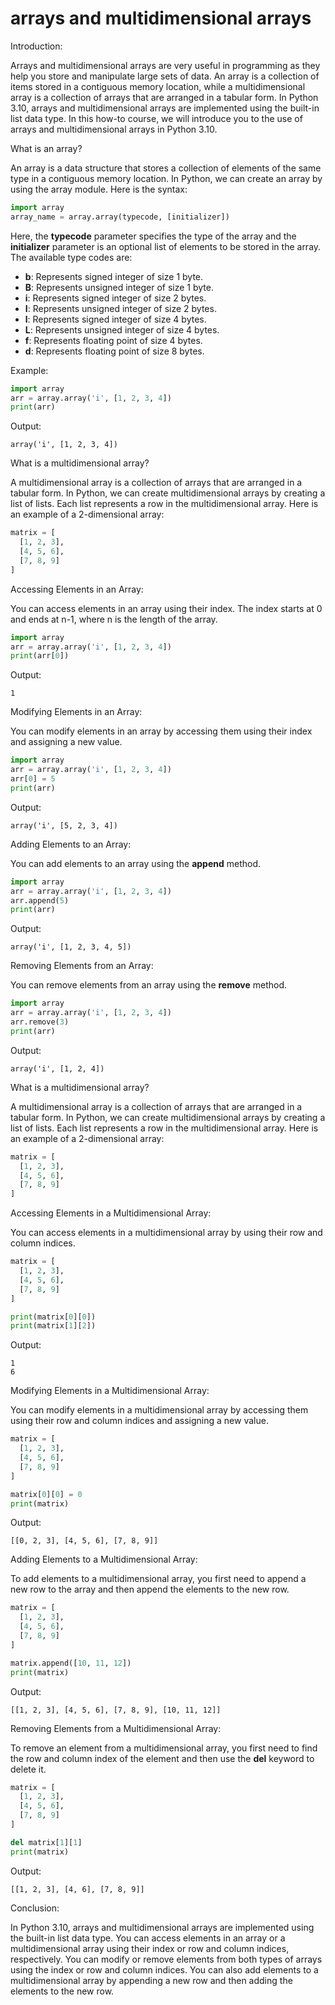 
arrays and multidimensional arrays
==================================
Introduction:

Arrays and multidimensional arrays are very useful in programming as they help you store and manipulate large sets of data. An array is a collection of items stored in a contiguous memory location, while a multidimensional array is a collection of arrays that are arranged in a tabular form. In Python 3.10, arrays and multidimensional arrays are implemented using the built-in list data type. In this how-to course, we will introduce you to the use of arrays and multidimensional arrays in Python 3.10.

What is an array?

An array is a data structure that stores a collection of elements of the same type in a contiguous memory location. In Python, we can create an array by using the array module. Here is the syntax:

```Python
import array
array_name = array.array(typecode, [initializer])
```

Here, the **typecode** parameter specifies the type of the array and the **initializer** parameter is an optional list of elements to be stored in the array. The available type codes are:

- **b**: Represents signed integer of size 1 byte.
- **B**: Represents unsigned integer of size 1 byte.
- **i**: Represents signed integer of size 2 bytes.
- **I**: Represents unsigned integer of size 2 bytes.
- **l**: Represents signed integer of size 4 bytes.
- **L**: Represents unsigned integer of size 4 bytes.
- **f**: Represents floating point of size 4 bytes.
- **d**: Represents floating point of size 8 bytes.

Example:

```Python
import array
arr = array.array('i', [1, 2, 3, 4])
print(arr)
```

Output:

```
array('i', [1, 2, 3, 4])
```

What is a multidimensional array?

A multidimensional array is a collection of arrays that are arranged in a tabular form. In Python, we can create multidimensional arrays by creating a list of lists. Each list represents a row in the multidimensional array. Here is an example of a 2-dimensional array:

```Python
matrix = [
  [1, 2, 3],
  [4, 5, 6],
  [7, 8, 9]
]
```

Accessing Elements in an Array:

You can access elements in an array using their index. The index starts at 0 and ends at n-1, where n is the length of the array.

```Python
import array
arr = array.array('i', [1, 2, 3, 4])
print(arr[0])
```

Output:

```
1
```

Modifying Elements in an Array:

You can modify elements in an array by accessing them using their index and assigning a new value.

```Python
import array
arr = array.array('i', [1, 2, 3, 4])
arr[0] = 5
print(arr)
```

Output:

```
array('i', [5, 2, 3, 4])
```

Adding Elements to an Array:

You can add elements to an array using the **append** method.

```Python
import array
arr = array.array('i', [1, 2, 3, 4])
arr.append(5)
print(arr)
```

Output:

```
array('i', [1, 2, 3, 4, 5])
```

Removing Elements from an Array:

You can remove elements from an array using the **remove** method.

```Python
import array
arr = array.array('i', [1, 2, 3, 4])
arr.remove(3)
print(arr)
```

Output:

```
array('i', [1, 2, 4])
```

What is a multidimensional array?

A multidimensional array is a collection of arrays that are arranged in a tabular form. In Python, we can create multidimensional arrays by creating a list of lists. Each list represents a row in the multidimensional array. Here is an example of a 2-dimensional array:

```Python
matrix = [
  [1, 2, 3],
  [4, 5, 6],
  [7, 8, 9]
]
```

Accessing Elements in a Multidimensional Array:

You can access elements in a multidimensional array by using their row and column indices.

```Python
matrix = [
  [1, 2, 3],
  [4, 5, 6],
  [7, 8, 9]
]

print(matrix[0][0])
print(matrix[1][2])
```

Output:

```
1
6
```

Modifying Elements in a Multidimensional Array:

You can modify elements in a multidimensional array by accessing them using their row and column indices and assigning a new value.

```Python
matrix = [
  [1, 2, 3],
  [4, 5, 6],
  [7, 8, 9]
]

matrix[0][0] = 0
print(matrix)
```

Output:

```
[[0, 2, 3], [4, 5, 6], [7, 8, 9]]
```

Adding Elements to a Multidimensional Array:

To add elements to a multidimensional array, you first need to append a new row to the array and then append the elements to the new row.

```Python
matrix = [
  [1, 2, 3],
  [4, 5, 6],
  [7, 8, 9]
]

matrix.append([10, 11, 12])
print(matrix)
```

Output:

```
[[1, 2, 3], [4, 5, 6], [7, 8, 9], [10, 11, 12]]
```

Removing Elements from a Multidimensional Array:

To remove an element from a multidimensional array, you first need to find the row and column index of the element and then use the **del** keyword to delete it.

```Python
matrix = [
  [1, 2, 3],
  [4, 5, 6],
  [7, 8, 9]
]

del matrix[1][1]
print(matrix)
```

Output:

```
[[1, 2, 3], [4, 6], [7, 8, 9]]
```

Conclusion:

In Python 3.10, arrays and multidimensional arrays are implemented using the built-in list data type. You can access elements in an array or a multidimensional array using their index or row and column indices, respectively. You can modify or remove elements from both types of arrays using the index or row and column indices. You can also add elements to a multidimensional array by appending a new row and then adding the elements to the new row.